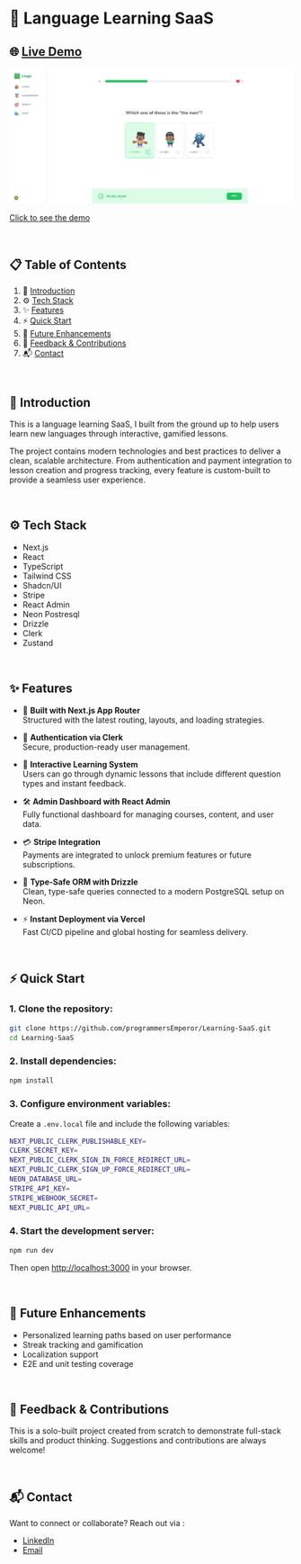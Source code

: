 # 🧠 Language Learning SaaS

## 🌐 [Live Demo](https://duolingo-saas.vercel.app)
<a href="https://duolingo-saas.vercel.app">
  <img src="public/readme.png" />
  <p>Click to see the demo</p>
</a>

<br>

## 📋 Table of Contents

1. 📌 [Introduction](#-introduction)
2. ⚙️ [Tech Stack](#️-tech-stack)
3. ✨ [Features](#-features)
4. ⚡ [Quick Start](#-quick-start)
5. 🚧 [Future Enhancements](#-future-enhancements)
6. 🙌 [Feedback & Contributions](#-feedback--contributions)
7. 📬 [Contact](#-contact)

<br>

## 📌 Introduction

This is a language learning SaaS, I built from the ground up to help users learn new languages through interactive, gamified lessons.

The project contains modern technologies and best practices to deliver a clean, scalable architecture. From authentication and payment integration to lesson creation and progress tracking, every feature is custom-built to provide a seamless user experience.

<br>

## ⚙️ Tech Stack

- Next.js
- React
- TypeScript
- Tailwind CSS
- Shadcn/UI
- Stripe
- React Admin
- Neon Postresql
- Drizzle
- Clerk
- Zustand

<br>

## ✨ Features

- 🚀 **Built with Next.js App Router**  
  Structured with the latest routing, layouts, and loading strategies.

- 👤 **Authentication via Clerk**  
  Secure, production-ready user management.

- 🧠 **Interactive Learning System**  
  Users can go through dynamic lessons that include different question types and instant feedback.

- 🛠️ **Admin Dashboard with React Admin**  
  Fully functional dashboard for managing courses, content, and user data.

- 💳 **Stripe Integration**  
  Payments are integrated to unlock premium features or future subscriptions.

- 🧾 **Type-Safe ORM with Drizzle**  
  Clean, type-safe queries connected to a modern PostgreSQL setup on Neon.

- ⚡ **Instant Deployment via Vercel**  
  Fast CI/CD pipeline and global hosting for seamless delivery.

<br>

## ⚡ Quick Start

### 1. Clone the repository:

```bash
git clone https://github.com/programmersEmperor/Learning-SaaS.git
cd Learning-SaaS
```

### 2. Install dependencies:

```bash
npm install
```

### 3. Configure environment variables:

Create a `.env.local` file and include the following variables:

```bash
NEXT_PUBLIC_CLERK_PUBLISHABLE_KEY=
CLERK_SECRET_KEY=
NEXT_PUBLIC_CLERK_SIGN_IN_FORCE_REDIRECT_URL=
NEXT_PUBLIC_CLERK_SIGN_UP_FORCE_REDIRECT_URL=
NEON_DATABASE_URL=
STRIPE_API_KEY=
STRIPE_WEBHOOK_SECRET=
NEXT_PUBLIC_API_URL=
```

### 4. Start the development server:

```bash
npm run dev
```

Then open [http://localhost:3000](http://localhost:3000) in your browser.

<br>

## 🚧 Future Enhancements

- Personalized learning paths based on user performance  
- Streak tracking and gamification  
- Localization support  
- E2E and unit testing coverage  

<br>

## 🙌 Feedback & Contributions

This is a solo-built project created from scratch to demonstrate full-stack skills and product thinking. Suggestions and contributions are always welcome!

<br>

## 📬 Contact

Want to connect or collaborate? Reach out via :
- [LinkedIn](https://linkedin.com/in/mutasim-al-mualimi) 
- [Email](mailto:mutasim.business2020@gmail.com)
